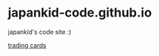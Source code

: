 # japankid-code.github.io
japankid's code site :)


[trading cards](https://japankid-code.github.io/trading-cards/cryptids/Issie/Issie-card.html)
